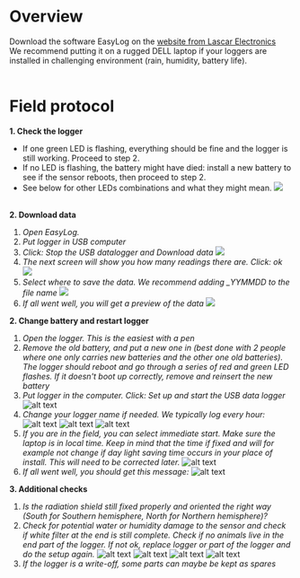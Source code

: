 # Overview
Download the software EasyLog on the [website from Lascar Electronics](https://lascarelectronics.com/software/easylog-software/easylog-usb/)<br>
We recommend putting it on a rugged DELL laptop if your loggers are installed in challenging environment (rain, humidity, battery life).<br><br>

# Field protocol
**1. Check the logger**
* If one green LED is flashing, everything should be fine and the logger is still working. Proceed to step 2.
* If no LED is flashing, the battery might have died: install a new battery to see if the sensor reboots, then proceed to step 2.
* See below for other LEDs combinations and what they might mean.
![](img/LED.png)
<br><br>

**2. Download data**
<br>
1. *Open EasyLog.*
2. *Put logger in USB computer*
3. *Click: Stop the USB datalogger and Download data*
![](img/screen1.png)
4. *The next screen will show you how many readings there are. Click: ok*
![](img/screen2.png)
4. *Select where to save the data. We recommend adding _YYMMDD to the file name*
![](img/screen3.png)
5. *If all went well, you will get a preview of the data*
![](img/screen4.png)

**2. Change battery and restart logger**
<br>
1. *Open the logger. This is the easiest with a pen*
2. *Remove the old battery, and put a new one in (best done with 2 people where one only carries new batteries and the other one old batteries). The logger should reboot and go through a series of red and green LED flashes. If it doesn't boot up correctly, remove and reinsert the new battery*
3. *Put logger in the computer. Click: Set up and start the USB data logger*
![alt text](img/screen1.png)
4. *Change your logger name if needed. We typically log every hour:*
![alt text](img/screen5.png)
![alt text](img/screen6.png)
![alt text](img/screen7.png)
5. *If you are in the field, you can select immediate start. Make sure the laptop is in local time. Keep in mind that the time if fixed and will for example not change if day light saving time occurs in your place of install. This will need to be corrected later.*
![alt text](img/screen8.png)
6. *If all went well, you should get this message:*
![alt text](img/screen9.png)

**3. Additional checks**
<br>
1. *Is the radiation shield still fixed properly and oriented the right way (South for Southern hemisphere, North for Northern hemisphere)?*
2. *Check for potential water or humidity damage to the sensor and check if white filter at the end is still complete. Check if no animals live in the end part of the logger. If not ok, replace logger or part of the logger and do the setup again.*
![alt text](img/check1.MP.jpeg)
![alt text](img/check2.MP.jpg)
![alt text](img/check3.MP.jpg)
![alt text](img/check4.MP.jpg)
3. *If the logger is a write-off, some parts can maybe be kept as spares*
